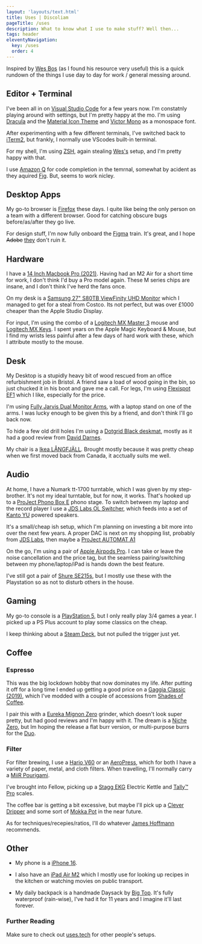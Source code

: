 ```yaml
---
layout: 'layouts/text.html'
title: Uses | Discoliam
pageTitle: /uses
description: What to know what I use to make stuff? Well then...
tags: header
eleventyNavigation:
  key: /uses
  order: 4
---
```


<p class="Lede">Inspired by <a href="https://wesbos.com/uses/" target="_blank">Wes Bos</a> (as I found his resource very useful) this is a quick rundown of the things I use day to day for work / general messing around.</p>

## Editor + Terminal

I've been all in on [Visual Studio Code](https://code.visualstudio.com/) for a few years now. I'm constatnly playing around with settings, but I'm pretty happy at the mo. I'm using [Dracula](https://draculatheme.com/) and the [Material Icon Theme](https://marketplace.visualstudio.com/items?itemName=PKief.material-icon-theme) and [Victor Mono](https://rubjo.github.io/victor-mono/) as a monospace font.

After experimenting with a few different terminals, I've switched back to [iTerm2](https://iterm2.com/), but frankly, I normally use VScodes built-in terminal.

For my shell, I'm using [ZSH](https://ohmyz.sh/), again stealing [Wes's](https://github.com/wesbos/Cobalt2-iterm) setup, and I'm pretty happy with that.

I use [Amazon Q](https://docs.aws.amazon.com/amazonq/latest/qdeveloper-ug/what-is.html) for code completion in the temrnal, somewhat by acident as they aquired [Fig](https://fig.io/). But, seems to work nicley.

## Desktop Apps

My go-to browser is [Firefox](https://www.mozilla.org/firefox/) these days. I quite like being the only person on a team with a different browser. Good for catching obscure bugs before/as/after they go live.

For design stuff, I'm now fully onboard the [Figma](https://www.figma.com) train. It's great, and I hope ~~Adobe~~ [they](https://www.figma.com/blog/figma-adobe-abandon-proposed-merger/) don't ruin it.

## Hardware

I have a [14 Inch Macbook Pro (2021)](https://everymac.com/systems/apple/macbook_pro/specs/macbook-pro-m1-pro-8-core-cpu-14-core-gpu-14-2021-specs.html). Having had an M2 Air for a short time for work, I don't think I'd buy a Pro model again. These M series chips are insane, and I don't think I've herd the fans once.

On my desk is a [Samsung 27" S80TB ViewFinity UHD Monitor](https://www.samsung.com/uk/monitors/high-resolution/viewfinity-s8-27--27-inch-ips-uhd-thunderbolt-ls27b800tguxxu) which I managed to get for a steal from Costco. Its not perfect, but was over £1000 cheaper than the Apple Studio Display.

For input, I'm using the combo of a [Logitech MX Master 3](https://www.logitech.com/en-gb/product/mx-master-3) mouse and [Logitech MX Keys](https://www.logitech.com/en-gb/product/mx-keys-wireless-keyboard). I spent years on the Apple Magic Keyboard & Mouse, but I find my wrists less painful after a few days of hard work with these, which I attribute mostly to the mouse.

## Desk

My Desktop is a stupidly heavy bit of wood rescued from an office refurbishment job in Bristol. A friend saw a load of wood going in the bin, so just chucked it in his boot and gave me a call. For legs, I'm using [Flexispot EF1](https://flexispot.co.uk/electric-height-adjustable-standing-desk-e1.html) which I like, especially for the price.

I'm using [Fully Jarvis Dual Monitor Arms](https://www.amazon.co.uk/Jarvis-Monitor-Mounting-Computer-Displays/dp/B071G47JJG), with a laptop stand on one of the arms. I was lucky enough to be given this by a friend, and don't think I'll go back now.

To hide a few old drill holes I'm using a [Dotgrid Black deskmat](https://www.dotgrid.co/products/vegan-leather-desk-mat-black), mostly as it had a good review from [David Darnes](https://setups.co/posts/david-darnes).

My chair is a [Ikea LÅNGFJÄLL](https://www.ikea.com/gb/en/p/langfjaell-conference-chair-gunnared-dark-grey-black-s99177641). Brought mostly because it was pretty cheap when we first moved back from Canada, it acctually suits me well.

## Audio

At home, I have a Numark tt-1700 turntable, which I was given by my step-brother. It's not my ideal turntable, but for now, it works. That's hooked up to a [ProJect Phono Box E](https://www.project-audio.com/en/product/phono-box-e/) phono stage. To switch between my laptop and the record player I use a [JDS Labs OL Switcher](https://jdslabs.com/product/ol-switcher/), which feeds into a set of [Kanto YU](https://www.kantoaudio.com/powered-speakers/yu/) powered speakers.

It's a small/cheap ish setup, which I'm planning on investing a bit more into over the next few years. A proper DAC is next on my shopping list, probably from [JDS Labs](https://jdslabs.com/), then maybe a [ProJect AUTOMAT A1](https://www.project-audio.com/en/product/a1/)

On the go, I'm using a pair of [Apple Airpods Pro](https://www.apple.com/uk/airpods-pro/). I can take or leave the noise cancellation and the price tag, but the seamless pairing/switching between my phone/laptop/iPad is hands down the best feature.

I've still got a pair of [Shure SE215s](https://www.shure.com/en-GB/products/earphones/se215), but I mostly use these with the Playstation so as not to disturb others in the house.

## Gaming

My go-to console is a [PlayStation 5](https://www.playstation.com/en-gb/ps5/), but I only really play 3/4 games a year. I picked up a PS Plus account to play some classics on the cheap.

I keep thinking about a [Steam Deck](https://store.steampowered.com/steamdeck), but not pulled the trigger just yet.

## Coffee

### Espresso

This was the big lockdown hobby that now dominates my life. After putting it off for a long time I ended up getting a good price on a [Gaggia Classic (2019)](https://www.gaggia.com/manual-machines/new-classic-evo/), which I've modded with a couple of accessions from [Shades of Coffee](https://www.shadesofcoffee.co.uk/).

I pair this with a [Eureka Mignon Zero](https://www.eureka.co.it/en/catalogo/prodotti/macinacaff%C3%A8+on+demand/1/74.aspx) grinder, which doesn't look super pretty, but had good reviews and I'm happy with it. The dream is a [Niche Zero](https://www.nichecoffee.co.uk/products/niche-zero), but Im hoping the release a flat burr version, or multi-purpose burrs for the [Duo](https://www.nichecoffee.co.uk/products/niche-duo).

### Filter

For filter brewing, I use a [Hario V60](https://www.hario.co.uk/products/hario-v60-drip-decanter-pour-over-coffee-maker-700ml) or an [AeroPress](https://aeropress.com/), which for both I have a variety of paper, metal, and cloth filters. When travelling, I'll normally carry a [MiiR Pourigami](https://www.miir.com/collections/pourigami-travel-coffee-system/products/pourigami-portable-travel-coffee-dripper).

I've brought into Fellow, picking up a [Stagg EKG](https://fellowproducts.com/products/stagg-ekg-electric-pour-over-kettle) Electric Kettle and [Tally™ Pro](https://fellowproducts.com/products/tally-coffee-scale) scales.

The coffee bar is getting a bit excessive, but maybe I'll pick up a [Clever Dripper](https://shop.squaremilecoffee.com/products/clever-coffee-dripper) and some sort of [Mokka Pot](https://www.bialetti.com/it_en/shop/caffettiere/caffettiere.html) in the near future.

As for techniques/recepies/ratios, I'll do whatever [James Hoffmann](https://www.jameshoffmann.co.uk/) recommends.

## Other

- My phone is a [iPhone 16](https://www.apple.com/iphone-16/).

- I also have an [iPad Air M2](https://www.apple.com/uk/ipad-air/) which I mostly use for looking up recipes in the kitchen or watching movies on public transport.

- My daily backpack is a handmade Daysack by [Big Top](https://www.instagram.com/bigxtop/). It's fully waterproof (rain-wise), I've had it for 11 years and I imagine it'll last forever.

### Further Reading

Make sure to check out [uses.tech](https://uses.tech/) for other people's setups.
